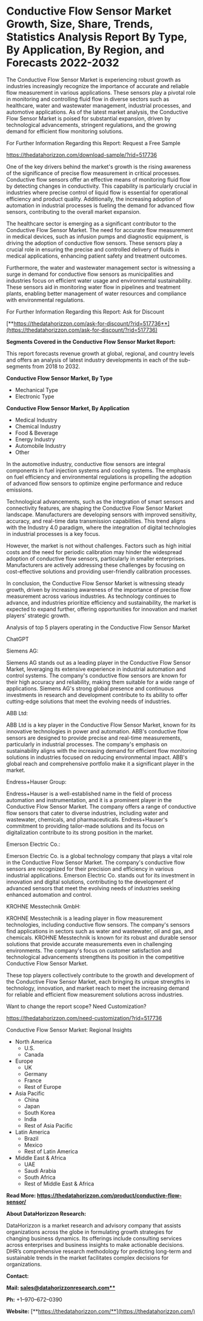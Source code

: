 ﻿# **Conductive Flow Sensor Market Growth, Size, Share, Trends, Statistics Analysis Report By Type, By Application, By Region, and Forecasts 2022-2032**

The Conductive Flow Sensor Market is experiencing robust growth as industries increasingly recognize the importance of accurate and reliable flow measurement in various applications. These sensors play a pivotal role in monitoring and controlling fluid flow in diverse sectors such as healthcare, water and wastewater management, industrial processes, and automotive applications. As of the latest market analysis, the Conductive Flow Sensor Market is poised for substantial expansion, driven by technological advancements, stringent regulations, and the growing demand for efficient flow monitoring solutions.

For Further Information Regarding this Report: Request a Free Sample

<https://thedatahorizzon.com/download-sample/?rid=517736>

One of the key drivers behind the market's growth is the rising awareness of the significance of precise flow measurement in critical processes. Conductive flow sensors offer an effective means of monitoring fluid flow by detecting changes in conductivity. This capability is particularly crucial in industries where precise control of liquid flow is essential for operational efficiency and product quality. Additionally, the increasing adoption of automation in industrial processes is fueling the demand for advanced flow sensors, contributing to the overall market expansion.

The healthcare sector is emerging as a significant contributor to the Conductive Flow Sensor Market. The need for accurate flow measurement in medical devices, such as infusion pumps and diagnostic equipment, is driving the adoption of conductive flow sensors. These sensors play a crucial role in ensuring the precise and controlled delivery of fluids in medical applications, enhancing patient safety and treatment outcomes.

Furthermore, the water and wastewater management sector is witnessing a surge in demand for conductive flow sensors as municipalities and industries focus on efficient water usage and environmental sustainability. These sensors aid in monitoring water flow in pipelines and treatment plants, enabling better management of water resources and compliance with environmental regulations.

For Further Information Regarding this Report: Ask for Discount

[**https://thedatahorizzon.com/ask-for-discount/?rid=517736**](https://thedatahorizzon.com/ask-for-discount/?rid=517736)

**Segments Covered in the Conductive Flow Sensor Market Report:**

This report forecasts revenue growth at global, regional, and country levels and offers an analysis of latest industry developments in each of the sub-segments from 2018 to 2032.

**Conductive Flow Sensor Market, By Type**

- Mechanical Type
- Electronic Type

**Conductive Flow Sensor Market, By Application**

- Medical Industry
- Chemical Industry
- Food & Beverage
- Energy Industry
- Automobile Industry
- Other

In the automotive industry, conductive flow sensors are integral components in fuel injection systems and cooling systems. The emphasis on fuel efficiency and environmental regulations is propelling the adoption of advanced flow sensors to optimize engine performance and reduce emissions.

Technological advancements, such as the integration of smart sensors and connectivity features, are shaping the Conductive Flow Sensor Market landscape. Manufacturers are developing sensors with improved sensitivity, accuracy, and real-time data transmission capabilities. This trend aligns with the Industry 4.0 paradigm, where the integration of digital technologies in industrial processes is a key focus.

However, the market is not without challenges. Factors such as high initial costs and the need for periodic calibration may hinder the widespread adoption of conductive flow sensors, particularly in smaller enterprises. Manufacturers are actively addressing these challenges by focusing on cost-effective solutions and providing user-friendly calibration processes.

In conclusion, the Conductive Flow Sensor Market is witnessing steady growth, driven by increasing awareness of the importance of precise flow measurement across various industries. As technology continues to advance, and industries prioritize efficiency and sustainability, the market is expected to expand further, offering opportunities for innovation and market players' strategic growth.

Analysis of top 5 players operating in the Conductive Flow Sensor Market 

ChatGPT

Siemens AG:

Siemens AG stands out as a leading player in the Conductive Flow Sensor Market, leveraging its extensive experience in industrial automation and control systems. The company's conductive flow sensors are known for their high accuracy and reliability, making them suitable for a wide range of applications. Siemens AG's strong global presence and continuous investments in research and development contribute to its ability to offer cutting-edge solutions that meet the evolving needs of industries.

ABB Ltd:

ABB Ltd is a key player in the Conductive Flow Sensor Market, known for its innovative technologies in power and automation. ABB's conductive flow sensors are designed to provide precise and real-time measurements, particularly in industrial processes. The company's emphasis on sustainability aligns with the increasing demand for efficient flow monitoring solutions in industries focused on reducing environmental impact. ABB's global reach and comprehensive portfolio make it a significant player in the market.

Endress+Hauser Group:

Endress+Hauser is a well-established name in the field of process automation and instrumentation, and it is a prominent player in the Conductive Flow Sensor Market. The company offers a range of conductive flow sensors that cater to diverse industries, including water and wastewater, chemicals, and pharmaceuticals. Endress+Hauser's commitment to providing tailor-made solutions and its focus on digitalization contribute to its strong position in the market.

Emerson Electric Co.:

Emerson Electric Co. is a global technology company that plays a vital role in the Conductive Flow Sensor Market. The company's conductive flow sensors are recognized for their precision and efficiency in various industrial applications. Emerson Electric Co. stands out for its investment in innovation and digital solutions, contributing to the development of advanced sensors that meet the evolving needs of industries seeking enhanced automation and control.

KROHNE Messtechnik GmbH:

KROHNE Messtechnik is a leading player in flow measurement technologies, including conductive flow sensors. The company's sensors find applications in sectors such as water and wastewater, oil and gas, and chemicals. KROHNE Messtechnik is known for its robust and durable sensor solutions that provide accurate measurements even in challenging environments. The company's focus on customer satisfaction and technological advancements strengthens its position in the competitive Conductive Flow Sensor Market.

These top players collectively contribute to the growth and development of the Conductive Flow Sensor Market, each bringing its unique strengths in technology, innovation, and market reach to meet the increasing demand for reliable and efficient flow measurement solutions across industries.

Want to change the report scope? Need Customization?

<https://thedatahorizzon.com/need-customization/?rid=517736>

Conductive Flow Sensor Market: Regional Insights

- North America
  - U.S.
  - Canada
- Europe
  - UK
  - Germany
  - France
  - Rest of Europe
- Asia Pacific
  - China
  - Japan
  - South Korea
  - India
  - Rest of Asia Pacific
- Latin America
  - Brazil
  - Mexico
  - Rest of Latin America
- Middle East & Africa
  - UAE
  - Saudi Arabia
  - South Africa
  - Rest of Middle East & Africa

**Read More: https://thedatahorizzon.com/product/conductive-flow-sensor/**

**About DataHorizzon Research:**

DataHorizzon is a market research and advisory company that assists organizations across the globe in formulating growth strategies for changing business dynamics. Its offerings include consulting services across enterprises and business insights to make actionable decisions. DHR’s comprehensive research methodology for predicting long-term and sustainable trends in the market facilitates complex decisions for organizations.

**Contact:**

**Mail: [sales@datahorizzonresearch.com**](mailto:sales@datahorizzonresearch.com)**

**Ph:** +1–970–672–0390

**Website:** [**https://thedatahorizzon.com/**](https://thedatahorizzon.com/)


